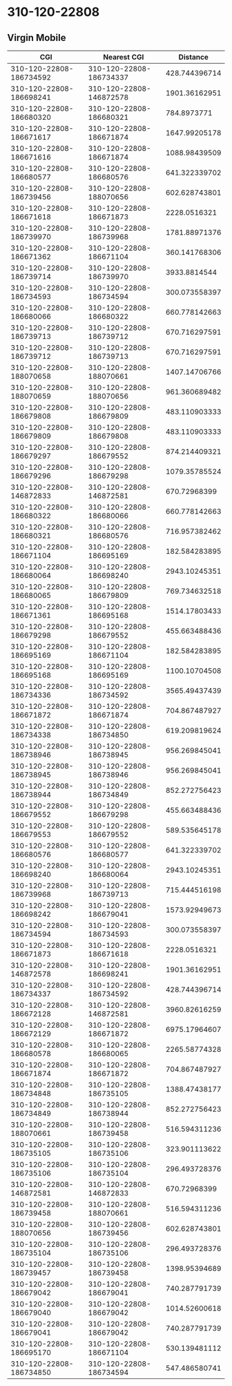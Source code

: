 # 310-120-22808
## Virgin Mobile


| CGI | Nearest CGI | Distance |
|-----|-------------|----------|
| 310-120-22808-186734592 | 310-120-22808-186734337 | 428.744396714 |
| 310-120-22808-186698241 | 310-120-22808-146872578 | 1901.36162951 |
| 310-120-22808-186680320 | 310-120-22808-186680321 | 784.8973771 |
| 310-120-22808-186671617 | 310-120-22808-186671874 | 1647.99205178 |
| 310-120-22808-186671616 | 310-120-22808-186671874 | 1088.98439509 |
| 310-120-22808-186680577 | 310-120-22808-186680576 | 641.322339702 |
| 310-120-22808-186739456 | 310-120-22808-188070656 | 602.628743801 |
| 310-120-22808-186671618 | 310-120-22808-186671873 | 2228.0516321 |
| 310-120-22808-186739970 | 310-120-22808-186739968 | 1781.88971376 |
| 310-120-22808-186671362 | 310-120-22808-186671104 | 360.141768306 |
| 310-120-22808-186739714 | 310-120-22808-186739970 | 3933.8814544 |
| 310-120-22808-186734593 | 310-120-22808-186734594 | 300.073558397 |
| 310-120-22808-186680066 | 310-120-22808-186680322 | 660.778142663 |
| 310-120-22808-186739713 | 310-120-22808-186739712 | 670.716297591 |
| 310-120-22808-186739712 | 310-120-22808-186739713 | 670.716297591 |
| 310-120-22808-188070658 | 310-120-22808-188070661 | 1407.14706766 |
| 310-120-22808-188070659 | 310-120-22808-188070656 | 961.360689482 |
| 310-120-22808-186679808 | 310-120-22808-186679809 | 483.110903333 |
| 310-120-22808-186679809 | 310-120-22808-186679808 | 483.110903333 |
| 310-120-22808-186679297 | 310-120-22808-186679552 | 874.214409321 |
| 310-120-22808-186679296 | 310-120-22808-186679298 | 1079.35785524 |
| 310-120-22808-146872833 | 310-120-22808-146872581 | 670.72968399 |
| 310-120-22808-186680322 | 310-120-22808-186680066 | 660.778142663 |
| 310-120-22808-186680321 | 310-120-22808-186680576 | 716.957382462 |
| 310-120-22808-186671104 | 310-120-22808-186695169 | 182.584283895 |
| 310-120-22808-186680064 | 310-120-22808-186698240 | 2943.10245351 |
| 310-120-22808-186680065 | 310-120-22808-186679809 | 769.734632518 |
| 310-120-22808-186671361 | 310-120-22808-186695168 | 1514.17803433 |
| 310-120-22808-186679298 | 310-120-22808-186679552 | 455.663488436 |
| 310-120-22808-186695169 | 310-120-22808-186671104 | 182.584283895 |
| 310-120-22808-186695168 | 310-120-22808-186695169 | 1100.10704508 |
| 310-120-22808-186734336 | 310-120-22808-186734592 | 3565.49437439 |
| 310-120-22808-186671872 | 310-120-22808-186671874 | 704.867487927 |
| 310-120-22808-186734338 | 310-120-22808-186734850 | 619.209819624 |
| 310-120-22808-186738946 | 310-120-22808-186738945 | 956.269845041 |
| 310-120-22808-186738945 | 310-120-22808-186738946 | 956.269845041 |
| 310-120-22808-186738944 | 310-120-22808-186734849 | 852.272756423 |
| 310-120-22808-186679552 | 310-120-22808-186679298 | 455.663488436 |
| 310-120-22808-186679553 | 310-120-22808-186679552 | 589.535645178 |
| 310-120-22808-186680576 | 310-120-22808-186680577 | 641.322339702 |
| 310-120-22808-186698240 | 310-120-22808-186680064 | 2943.10245351 |
| 310-120-22808-186739968 | 310-120-22808-186739713 | 715.444516198 |
| 310-120-22808-186698242 | 310-120-22808-186679041 | 1573.92949673 |
| 310-120-22808-186734594 | 310-120-22808-186734593 | 300.073558397 |
| 310-120-22808-186671873 | 310-120-22808-186671618 | 2228.0516321 |
| 310-120-22808-146872578 | 310-120-22808-186698241 | 1901.36162951 |
| 310-120-22808-186734337 | 310-120-22808-186734592 | 428.744396714 |
| 310-120-22808-186672128 | 310-120-22808-146872581 | 3960.82616259 |
| 310-120-22808-186672129 | 310-120-22808-186671872 | 6975.17964607 |
| 310-120-22808-186680578 | 310-120-22808-186680065 | 2265.58774328 |
| 310-120-22808-186671874 | 310-120-22808-186671872 | 704.867487927 |
| 310-120-22808-186734848 | 310-120-22808-186735105 | 1388.47438177 |
| 310-120-22808-186734849 | 310-120-22808-186738944 | 852.272756423 |
| 310-120-22808-188070661 | 310-120-22808-186739458 | 516.594311236 |
| 310-120-22808-186735105 | 310-120-22808-186735106 | 323.901113622 |
| 310-120-22808-186735106 | 310-120-22808-186735104 | 296.493728376 |
| 310-120-22808-146872581 | 310-120-22808-146872833 | 670.72968399 |
| 310-120-22808-186739458 | 310-120-22808-188070661 | 516.594311236 |
| 310-120-22808-188070656 | 310-120-22808-186739456 | 602.628743801 |
| 310-120-22808-186735104 | 310-120-22808-186735106 | 296.493728376 |
| 310-120-22808-186739457 | 310-120-22808-186739458 | 1398.95394689 |
| 310-120-22808-186679042 | 310-120-22808-186679041 | 740.287791739 |
| 310-120-22808-186679040 | 310-120-22808-186679042 | 1014.52600618 |
| 310-120-22808-186679041 | 310-120-22808-186679042 | 740.287791739 |
| 310-120-22808-186695170 | 310-120-22808-186671104 | 530.139481112 |
| 310-120-22808-186734850 | 310-120-22808-186734594 | 547.486580741 |

